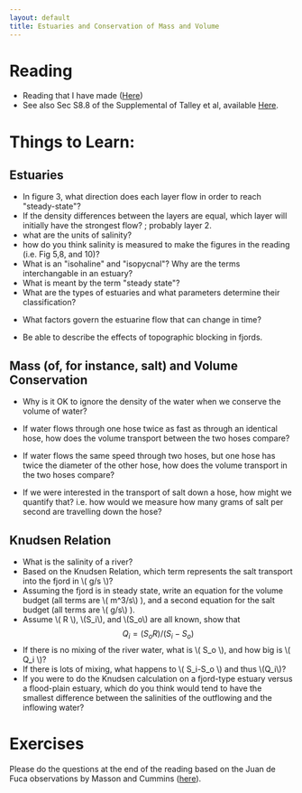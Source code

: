 ```yaml
---
layout: default
title: Estuaries and Conservation of Mass and Volume
---
```


# Reading

  -  Reading that I have made ([Here](/Readings/Estuaries.pdf))
  -  See also Sec S8.8 of the Supplemental of Talley et al, available
     [Here](http://booksite.academicpress.com/DPO/chapter8.php).  

# Things to Learn:

## Estuaries

  - In figure 3, what direction does each layer flow in order to reach "steady-state"?  
  - If the density differences between the layers are equal, which
    layer will initially have the strongest flow?
; probably layer 2.
  - what are the units of salinity?
  - how do you think salinity is measured to make the figures in the reading (i.e. Fig 5,8, and 10)?
  - What is an "isohaline" and  "isopycnal"?  Why are the terms interchangable in an estuary?
  - What is meant by the term "steady state"?  
  - What are the types of estuaries and what parameters determine
    their classification?
<!--- ; 1) Salt-wedge; little mixing.
; 2) Fjord-type: more mixing, often localized at a sill
; 3) Flood-plain: lots of mixing; usually shallow.  
; 4) Also "inverse estuary".  More evaporation than fresh water input.
--->
  - What factors govern the estuarine flow that can change in time?  
<!--- ; buoyancy input;
	  ; tidal forcing (i.e. mixing)
	  ; properties at the ocean side...
--->
  - Be able to describe the effects of topographic blocking in fjords.
<!---
; dense water cannot make it over a sill
; short sill: can get over on strong tides
; long sill: can get over on weak tides
;  Saanich Inlet is a great example. 
--->

## Mass (of, for instance, salt) and Volume Conservation

  - Why is it OK to ignore the density of the water when we conserve the
    volume of water?
<!---
; Water is not very compressible, so density can't change just by
; flows alone
--->
  - If water flows through  one hose twice as fast as through an
    identical hose, how does the volume transport between the two
    hoses compare?
<!---; it doubles --->
  - If water flows the same speed through two hoses, but one hose has
    twice the diameter of the other hose, how does the volume
    transport in the two hoses compare?   
<!--- It goes up by a factor of 4. --->
  - If we were interested in the transport of salt down a hose, how
    might we quantify that? i.e. how would we measure how many grams
    of salt per second are travelling down the hose?  
<!--- ; measure the velocity, and the concentration of some salt... --->

## Knudsen Relation

  - What is the salinity of a river?
  - Based on the Knudsen Relation, which term represents the salt transport into the fjord in \\( g/s \\)?
  - Assuming the fjord is in steady state, write an equation for the
    volume budget (all terms are \\( m^3/s\\) ), and a second equation for the
    salt budget (all terms are \\( g/s\\) ).  
  - Assume \\( R \\), \\(S_i\\), and \\(S_o\\) are all known, show that 
	$$Q_i = (S_o R)/(S_i-S_o)$$
  - If there is no mixing of the river water, what is \\( S_o \\), and how big
    is \\( Q_i \\)?
  - If there is lots of mixing, what happens to \\( S_i-S_o \\) and thus \\(Q_i\\)? 
  - If you were to do the Knudsen calculation on a fjord-type estuary
    versus a flood-plain estuary, which do you think would tend to
    have the smallest difference between the salinities of the
    outflowing and the inflowing water?  
<!--- ; flood plain --->


# Exercises

  Please do the questions at the end of the reading based on the Juan
  de Fuca observations by Masson and Cummins ([here](/Readings/Estuaries.pdf)).  
     
